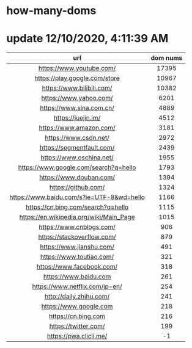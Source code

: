 # how-many-doms

# update 12/10/2020, 4:11:39 AM

url | dom nums
:-: | :-:
https://www.youtube.com/ | 17395
https://play.google.com/store | 10967
https://www.bilibili.com/ | 10382
https://www.yahoo.com/ | 6201
https://www.sina.com.cn/ | 4889
https://juejin.im/ | 4512
https://www.amazon.com/ | 3181
https://www.csdn.net/ | 2972
https://segmentfault.com/ | 2439
https://www.oschina.net/ | 1955
https://www.google.com/search?q=hello | 1793
https://www.douban.com/ | 1394
https://github.com/ | 1324
https://www.baidu.com/s?ie=UTF-8&wd=hello | 1166
https://cn.bing.com/search?q=hello | 1115
https://en.wikipedia.org/wiki/Main_Page | 1015
https://www.cnblogs.com/ | 906
https://stackoverflow.com/ | 879
https://www.jianshu.com/ | 491
https://www.toutiao.com/ | 321
https://www.facebook.com/ | 318
https://www.baidu.com | 261
https://www.netflix.com/jp-en/ | 254
http://daily.zhihu.com/ | 241
https://www.google.com | 218
https://cn.bing.com | 216
https://twitter.com/ | 199
https://pwa.clicli.me/ | -1
